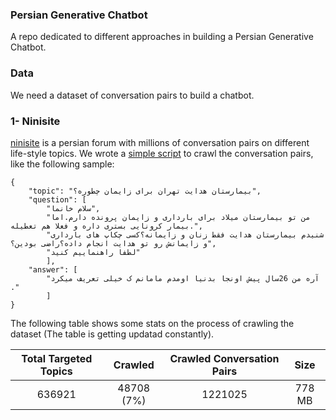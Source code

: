 ### Persian Generative Chatbot

A repo dedicated to different approaches in building a Persian Generative Chatbot.

### Data

We need a dataset of conversation pairs to build a chatbot.

### 1- Ninisite

[ninisite](ninisite.com) is a persian forum with millions of conversation pairs on different life-style topics. We wrote a [simple script](/data/ninisite/) to crawl the conversation pairs, like the following sample:

```
{
    "topic": "بیمارستان هدایت تهران برای زایمان چطوره؟",
    "question": [
        "سلام خانما",
        "من تو بیمارستان میلاد برای بارداری و زایمان پرونده دارم.اما بیمار کرونایی بستری داره و فعلا هم تعطیله.",
        "شنیدم بیمارستان هدایت فقط زنان و زایمانه؟کسی چکاپ های بارداری و زایمانش رو تو هدایت انجام داده؟راضی بودین؟",
        "لطفا راهنماییم کنید"
        ],
    "answer": [
        "آره من 26سال پیش اونجا بدنیا اومدم مامانم ک خیلی تعریف میکرد ."
        ]
}
```

The following table shows some stats on the process of crawling the dataset (The table is getting updatad constantly).

| Total Targeted Topics |  Crawled   | Crawled Conversation Pairs |  Size  |
| :-------------------: | :--------: | :------------------------: | :----: |
|        636921         | 48708 (7%) |          1221025           | 778 MB |
